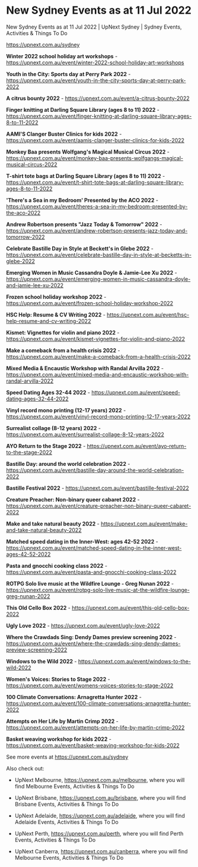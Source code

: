 # New Sydney Events as at 11 Jul 2022
New Sydney Events as at 11 Jul 2022 | UpNext Sydney | Sydney Events, Activities &amp; Things To Do

https://upnext.com.au/sydney


**Winter 2022 school holiday art workshops** - https://upnext.com.au/event/winter-2022-school-holiday-art-workshops

**Youth in the City: Sports day at Perry Park 2022** - https://upnext.com.au/event/youth-in-the-city-sports-day-at-perry-park-2022

**A citrus bounty 2022** - https://upnext.com.au/event/a-citrus-bounty-2022

**Finger knitting at Darling Square Library (ages 8 to 11) 2022** - https://upnext.com.au/event/finger-knitting-at-darling-square-library-ages-8-to-11-2022

**AAMI'S Clanger Buster Clinics for kids 2022** - https://upnext.com.au/event/aamis-clanger-buster-clinics-for-kids-2022

**Monkey Baa presents Wolfgang's Magical Musical Circus 2022** - https://upnext.com.au/event/monkey-baa-presents-wolfgangs-magical-musical-circus-2022

**T-shirt tote bags at Darling Square Library (ages 8 to 11) 2022** - https://upnext.com.au/event/t-shirt-tote-bags-at-darling-square-library-ages-8-to-11-2022

**'There's a Sea in my Bedroom' Presented by the ACO 2022** - https://upnext.com.au/event/theres-a-sea-in-my-bedroom-presented-by-the-aco-2022

**Andrew Robertson presents "Jazz Today & Tomorrow" 2022** - https://upnext.com.au/event/andrew-robertson-presents-jazz-today-and-tomorrow-2022

**Celebrate Bastille Day in Style at Beckett's in Glebe 2022** - https://upnext.com.au/event/celebrate-bastille-day-in-style-at-becketts-in-glebe-2022

**Emerging Women in Music Cassandra Doyle & Jamie-Lee Xu 2022** - https://upnext.com.au/event/emerging-women-in-music-cassandra-doyle-and-jamie-lee-xu-2022

**Frozen school holiday workshop 2022** - https://upnext.com.au/event/frozen-school-holiday-workshop-2022

**HSC Help: Resume & CV Writing 2022** - https://upnext.com.au/event/hsc-help-resume-and-cv-writing-2022

**Kismet: Vignettes for violin and piano 2022** - https://upnext.com.au/event/kismet-vignettes-for-violin-and-piano-2022

**Make a comeback from a health crisis 2022** - https://upnext.com.au/event/make-a-comeback-from-a-health-crisis-2022

**Mixed Media & Encaustic Workshop with Randal Arvilla 2022** - https://upnext.com.au/event/mixed-media-and-encaustic-workshop-with-randal-arvilla-2022

**Speed Dating Ages 32-44 2022** - https://upnext.com.au/event/speed-dating-ages-32-44-2022

**Vinyl record mono printing (12-17 years) 2022** - https://upnext.com.au/event/vinyl-record-mono-printing-12-17-years-2022

**Surrealist collage (8-12 years) 2022** - https://upnext.com.au/event/surrealist-collage-8-12-years-2022

**AYO Return to the Stage 2022** - https://upnext.com.au/event/ayo-return-to-the-stage-2022

**Bastille Day: around the world celebration 2022** - https://upnext.com.au/event/bastille-day-around-the-world-celebration-2022

**Bastille Festival 2022** - https://upnext.com.au/event/bastille-festival-2022

**Creature Preacher: Non-binary queer cabaret 2022** - https://upnext.com.au/event/creature-preacher-non-binary-queer-cabaret-2022

**Make and take natural beauty 2022** - https://upnext.com.au/event/make-and-take-natural-beauty-2022

**Matched speed dating in the Inner-West: ages 42-52 2022** - https://upnext.com.au/event/matched-speed-dating-in-the-inner-west-ages-42-52-2022

**Pasta and gnocchi cooking class 2022** - https://upnext.com.au/event/pasta-and-gnocchi-cooking-class-2022

**ROTPG Solo live music at the Wildfire Lounge - Greg Nunan 2022** - https://upnext.com.au/event/rotpg-solo-live-music-at-the-wildfire-lounge-greg-nunan-2022

**This Old Cello Box 2022** - https://upnext.com.au/event/this-old-cello-box-2022

**Ugly Love 2022** - https://upnext.com.au/event/ugly-love-2022

**Where the Crawdads Sing: Dendy Dames preview screening 2022** - https://upnext.com.au/event/where-the-crawdads-sing-dendy-dames-preview-screening-2022

**Windows to the Wild 2022** - https://upnext.com.au/event/windows-to-the-wild-2022

**Women's Voices: Stories to Stage 2022** - https://upnext.com.au/event/womens-voices-stories-to-stage-2022

**100 Climate Conversations: Arnagretta Hunter 2022** - https://upnext.com.au/event/100-climate-conversations-arnagretta-hunter-2022

**Attempts on Her Life by Martin Crimp 2022** - https://upnext.com.au/event/attempts-on-her-life-by-martin-crimp-2022

**Basket weaving workshop for kids 2022** - https://upnext.com.au/event/basket-weaving-workshop-for-kids-2022



See more events at https://upnext.com.au/sydney


Also check out:

* UpNext Melbourne, https://upnext.com.au/melbourne, where you will find Melbourne Events, Activities & Things To Do

* UpNext Brisbane, https://upnext.com.au/brisbane, where you will find Brisbane Events, Activities & Things To Do

* UpNext Adelaide, https://upnext.com.au/adelaide, where you will find Adelaide Events, Activities & Things To Do

* UpNext Perth, https://upnext.com.au/perth, where you will find Perth Events, Activities & Things To Do

* UpNext Canberra, https://upnext.com.au/canberra, where you will find Melbourne Events, Activities & Things To Do